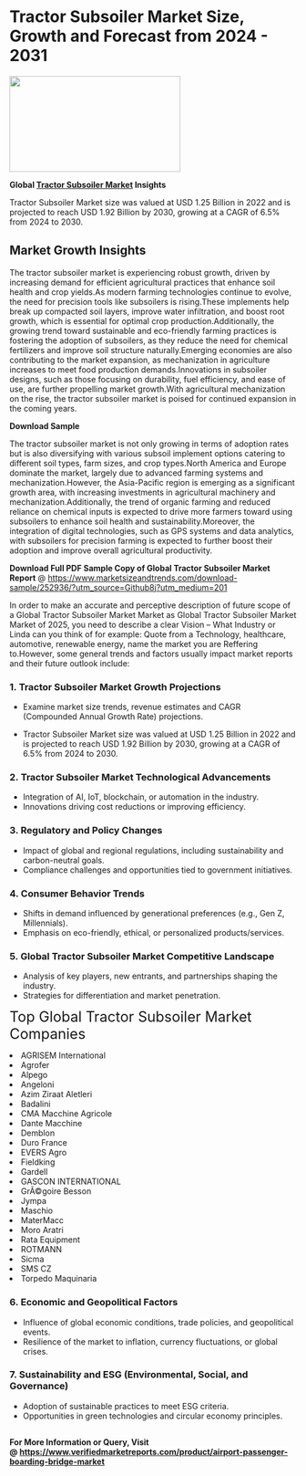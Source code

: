 <H1>Tractor Subsoiler Market Size, Growth and Forecast from 2024 - 2031</H1><img class="aligncenter size-medium wp-image-584254" src="https://thirdeyenews.in/wp-content/uploads/2024/09/Global-Market-Research-300x168.jpeg" alt="" width="300" height="168" /><p><strong>Global&nbsp;<a href="https://www.marketsizeandtrends.com/download-sample/252936/?utm_source=Github8j?utm_medium=201">Tractor Subsoiler Market</a> Insights</strong></p><p>Tractor Subsoiler Market size was valued at USD 1.25 Billion in 2022 and is projected to reach USD 1.92 Billion by 2030, growing at a CAGR of 6.5% from 2024 to 2030.</p><p><h2>Market Growth Insights</h2> <p>The tractor subsoiler market is experiencing robust growth, driven by increasing demand for efficient agricultural practices that enhance soil health and crop yields.As modern farming technologies continue to evolve, the need for precision tools like subsoilers is rising.These implements help break up compacted soil layers, improve water infiltration, and boost root growth, which is essential for optimal crop production.Additionally, the growing trend toward sustainable and eco-friendly farming practices is fostering the adoption of subsoilers, as they reduce the need for chemical fertilizers and improve soil structure naturally.Emerging economies are also contributing to the market expansion, as mechanization in agriculture increases to meet food production demands.Innovations in subsoiler designs, such as those focusing on durability, fuel efficiency, and ease of use, are further propelling market growth.With agricultural mechanization on the rise, the tractor subsoiler market is poised for continued expansion in the coming years.</p> <p><strong>Download Sample</strong></p> <p>The tractor subsoiler market is not only growing in terms of adoption rates but is also diversifying with various subsoil implement options catering to different soil types, farm sizes, and crop types.North America and Europe dominate the market, largely due to advanced farming systems and mechanization.However, the Asia-Pacific region is emerging as a significant growth area, with increasing investments in agricultural machinery and mechanization.Additionally, the trend of organic farming and reduced reliance on chemical inputs is expected to drive more farmers toward using subsoilers to enhance soil health and sustainability.Moreover, the integration of digital technologies, such as GPS systems and data analytics, with subsoilers for precision farming is expected to further boost their adoption and improve overall agricultural productivity.</p> <p><span class=""><strong>Download Full PDF Sample Copy of Global Tractor Subsoiler Market Report</strong> @ <a href="https://www.marketsizeandtrends.com/download-sample/252936/?utm_source=Github8j?utm_medium=201" target="_blank">https://www.marketsizeandtrends.com/download-sample/252936/?utm_source=Github8j?utm_medium=201</a></span></p><p>In order to make an accurate and perceptive description of future scope of a Global&nbsp;Tractor Subsoiler Market Market as Global&nbsp;Tractor Subsoiler Market Market of 2025, you need to describe a clear Vision &ndash; What Industry or Linda can you think of for example: Quote from a Technology, healthcare, automotive, renewable energy, name the market you are Reffering to.However, some general trends and factors usually impact market reports and their future outlook include:</p><h3>1.&nbsp;<strong>Tractor Subsoiler Market Growth Projections</strong></h3><ul><li>Examine market size trends, revenue estimates and CAGR (Compounded Annual Growth Rate) projections.</li><li><p>Tractor Subsoiler Market size was valued at USD 1.25 Billion in 2022 and is projected to reach USD 1.92 Billion by 2030, growing at a CAGR of 6.5% from 2024 to 2030.</p></li></ul><h3>2.&nbsp;<strong>Tractor Subsoiler Market Technological Advancements</strong></h3><ul><li>Integration of AI, IoT, blockchain, or automation in the industry.</li><li>Innovations driving cost reductions or improving efficiency.</li></ul><h3>3.&nbsp;<strong>Regulatory and Policy Changes</strong></h3><ul><li>Impact of global and regional regulations, including sustainability and carbon-neutral goals.</li><li>Compliance challenges and opportunities tied to government initiatives.</li></ul><h3>4.&nbsp;<strong>Consumer Behavior Trends</strong></h3><ul><li>Shifts in demand influenced by generational preferences (e.g., Gen Z, Millennials).</li><li>Emphasis on eco-friendly, ethical, or personalized products/services.</li></ul><h3>5.&nbsp;<strong>Global Tractor Subsoiler Market Competitive Landscape</strong></h3><ul><li>Analysis of key players, new entrants, and partnerships shaping the industry.</li><li>Strategies for differentiation and market penetration.</li></ul><p data-pm-slice="1 1 []"><span style="color: inherit; font-family: inherit; font-size: 25px;">Top Global Tractor Subsoiler Market Companies</span></p><div class="" data-test-id=""><p><li>AGRISEM International</li><li> Agrofer</li><li> Alpego</li><li> Angeloni</li><li> Azim Ziraat Aletleri</li><li> Badalini</li><li> CMA Macchine Agricole</li><li> Dante Macchine</li><li> Demblon</li><li> Duro France</li><li> EVERS Agro</li><li> Fieldking</li><li> Gardell</li><li> GASCON INTERNATIONAL</li><li> GrÃ©goire Besson</li><li> Jympa</li><li> Maschio</li><li> MaterMacc</li><li> Moro Aratri</li><li> Rata Equipment</li><li> ROTMANN</li><li> Sicma</li><li> SMS CZ</li><li> Torpedo Maquinaria</li></p></div><h3>6.&nbsp;<strong>Economic and Geopolitical Factors</strong></h3><ul><li>Influence of global economic conditions, trade policies, and geopolitical events.</li><li>Resilience of the market to inflation, currency fluctuations, or global crises.</li></ul><h3>7.&nbsp;<strong>Sustainability and ESG (Environmental, Social, and Governance)</strong></h3><ul><li>Adoption of sustainable practices to meet ESG criteria.</li><li>Opportunities in green technologies and circular economy principles.</li></ul><h2><strong style="font-size: 14px;">For More Information or Query, Visit @&nbsp;</strong><a style="background-color: #ffffff; font-size: 14px;" href="https://www.marketsizeandtrends.com/report/tractor-subsoiler-market/" target="_blank">https://www.verifiedmarketreports.com/product/airport-passenger-boarding-bridge-market</a></h2>